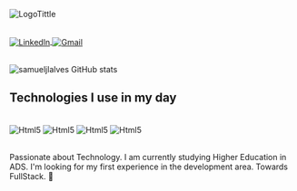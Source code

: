 ![LogoTittle](https://github.com/samueljlalves/samueljlalves/assets/156720510/5c1be9c2-f13c-4646-839c-4f4087df9ccc)

<div style="display: inline_block"><br/><a href="https://www.linkedin.com/in/samueljlalves/">
          <img align="center" src="https://img.shields.io/badge/LinkedIn-0077B5?style=for-the-badge&logo=linkedin&logoColor=white" alt="Linkedln" >
        </a>
<a href="mailto: (samueljlalves99@hotmail.com)">
          <img align="center" src="https://img.shields.io/badge/Gmail-D14836?style=for-the-badge&logo=gmail&logoColor=white" alt="Gmail" >
        </a>
</div><br/>

![samueljlalves GitHub stats](https://github-readme-stats.vercel.app/api?username=samueljlalves&show_icons=true&theme=radical)

## Technologies I use in my day

<div style="display: inline_block"><br/>
    <img align="center" alt="Html5" src="https://img.shields.io/badge/HTML5-E34F26?style=for-the-badge&logo=html5&logoColor=white"/>
    <img align="center" alt="Html5" src="https://img.shields.io/badge/CSS3-1572B6?style=for-the-badge&logo=css3&logoColor=white"/>
    <img align="center" alt="Html5" src=https://img.shields.io/badge/Python-14354C?style=for-the-badge&logo=python&logoColor=white/>
    <img align="center" alt="Html5" src=https://img.shields.io/badge/MySQL-00000F?style=for-the-badge&logo=mysql&logoColor=white>
</div><br/>

Passionate about Technology. I am currently studying Higher Education in ADS. I'm looking for my first experience in the development area. Towards FullStack. 🚀
